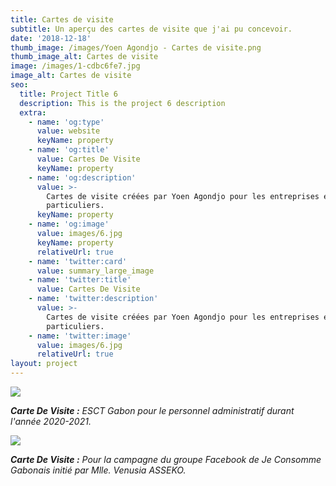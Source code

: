 ```yaml
---
title: Cartes de visite
subtitle: Un aperçu des cartes de visite que j'ai pu concevoir.
date: '2018-12-18'
thumb_image: /images/Yoen Agondjo - Cartes de visite.png
thumb_image_alt: Cartes de visite
image: /images/1-cdbc6fe7.jpg
image_alt: Cartes de visite
seo:
  title: Project Title 6
  description: This is the project 6 description
  extra:
    - name: 'og:type'
      value: website
      keyName: property
    - name: 'og:title'
      value: Cartes De Visite
      keyName: property
    - name: 'og:description'
      value: >-
        Cartes de visite créées par Yoen Agondjo pour les entreprises et/ou
        particuliers.
      keyName: property
    - name: 'og:image'
      value: images/6.jpg
      keyName: property
      relativeUrl: true
    - name: 'twitter:card'
      value: summary_large_image
    - name: 'twitter:title'
      value: Cartes De Visite
    - name: 'twitter:description'
      value: >-
        Cartes de visite créées par Yoen Agondjo pour les entreprises et/ou
        particuliers.
    - name: 'twitter:image'
      value: images/6.jpg
      relativeUrl: true
layout: project
---
```

![](/images/Carte%20de%20visite%20-%20Nicaise%20TCHIBINDA%20\(1\).png)

***Carte De Visite :** ESCT Gabon pour le personnel administratif durant l'année 2020-2021.*

![](/images/Carte%20de%20visite%20-%20Venusia.png)

***Carte De Visite :** Pour la campagne du groupe Facebook de Je Consomme Gabonais initié par Mlle. Venusia ASSEKO.*
